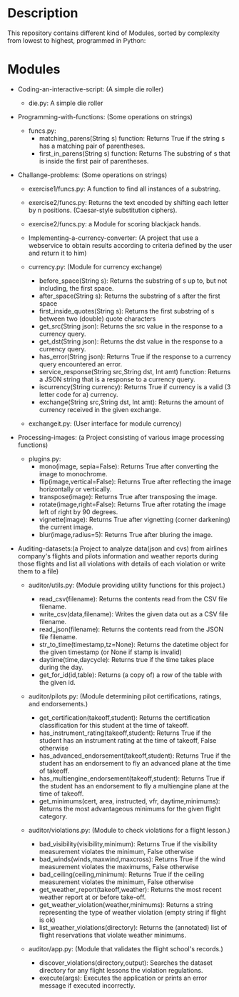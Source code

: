 # Description
This repository contains different kind of Modules, sorted by complexity from lowest to highest, programmed in Python:
# Modules
- Coding-an-interactive-script: (A simple die roller)
  - die.py: A simple die roller

- Programming-with-functions: (Some operations on strings)
  - funcs.py: 
    - matching_parens(String s) function: Returns True if the string s has a matching pair of parentheses.
    - first_in_parens(String s) function: Returns The substring of s that is inside the first pair of parentheses.

- Challange-problems: (Some operations on strings)
  - exercise1/funcs.py: A function to find all instances of a substring.
  
  - exercise2/funcs.py: Returns the text encoded by shifting each letter by n positions. (Caesar-style substitution ciphers).
  
  - exercise2/funcs.py: a Module for scoring blackjack hands.
  
  - Implementing-a-currency-converter: (A project that use a webservice to obtain results according to criteria defined by the user and return it to him)
  - currency.py: (Module for currency exchange)
    - before_space(String s): Returns the substring of s up to, but not including, the first space.
    - after_space(String s): Returns the substring of s after the first space
    - first_inside_quotes(String s): Returns the first substring of s between two (double) quote characters
    - get_src(String json): Returns the src value in the response to a currency query.
    - get_dst(String json): Returns the dst value in the response to a currency query.
    - has_error(String json): Returns True if the response to a currency query encountered an error.
    - service_response(String src,String dst, Int amt) function: Returns a JSON string that is a response to a currency query.
    - iscurrency(String currency): Returns True if currency is a valid (3 letter code for a) currency.
    - exchange(String src,String dst, Int amt): Returns the amount of currency received in the given exchange.
  - exchangeit.py: (User interface for module currency)



- Processing-images: (a Project consisting of various image processing functions)
  - plugins.py: 
    - mono(image, sepia=False): Returns True after converting the image to monochrome.
    - flip(image,vertical=False): Returns True after reflecting the image horizontally or vertically.
    - transpose(image): Returns True after transposing the image.
    - rotate(image,right=False): Returns True after rotating the image left of right by 90 degrees.
    - vignette(image): Returns True after vignetting (corner darkening) the current image.
    - blur(image,radius=5): Returns True after bluring the image.


- Auditing-datasets:(a Project to analyze data(json and cvs) from airlines company's flights and pilots information and weather reports during those flights and list all violations with details of each violation or write them to a file)
  - auditor/utils.py: (Module providing utility functions for this project.)
    - read_csv(filename): Returns the contents read from the CSV file filename.
    - write_csv(data,filename): Writes the given data out as a CSV file filename.
    - read_json(filename): Returns the contents read from the JSON file filename.
    - str_to_time(timestamp,tz=None): Returns the datetime object for the given timestamp (or None if stamp is invalid)
    - daytime(time,daycycle): Returns true if the time takes place during the day.
    - get_for_id(id,table): Returns (a copy of) a row of the table with the given id.
              
  - auditor/pilots.py: (Module determining pilot certifications, ratings, and endorsements.)
    - get_certification(takeoff,student): Returns the certification classification for this student at the time of takeoff.
    - has_instrument_rating(takeoff,student): Returns True if the student has an instrument rating at the time of takeoff, False otherwise
    - has_advanced_endorsement(takeoff,student): Returns True if the student has an endorsement to fly an advanced plane at the time of takeoff.
    - has_multiengine_endorsement(takeoff,student): Returns True if the student has an endorsement to fly a multiengine plane at the time of takeoff.
    - get_minimums(cert, area, instructed, vfr, daytime,minimums): Returns the most advantageous minimums for the given flight category.
              
  - auditor/violations.py: (Module to check violations for a flight lesson.)
     - bad_visibility(visibility,minimum): Returns True if the visibility measurement violates the minimum, False otherwise
     - bad_winds(winds,maxwind,maxcross): Returns True if the wind measurement violates the maximums, False otherwise
     - bad_ceiling(ceiling,minimum): Returns True if the ceiling measurement violates the minimum, False otherwise
     - get_weather_report(takeoff,weather): Returns the most recent weather report at or before take-off.
     - get_weather_violation(weather,minimums): Returns a string representing the type of weather violation (empty string if flight is ok)
     - list_weather_violations(directory): Returns the (annotated) list of flight reservations that violate weather minimums.
              
  - auditor/app.py: (Module that validates the flight school's records.)
     - discover_violations(directory,output): Searches the dataset directory for any flight lessons the violation regulations.
     - execute(args): Executes the application or prints an error message if executed incorrectly.
